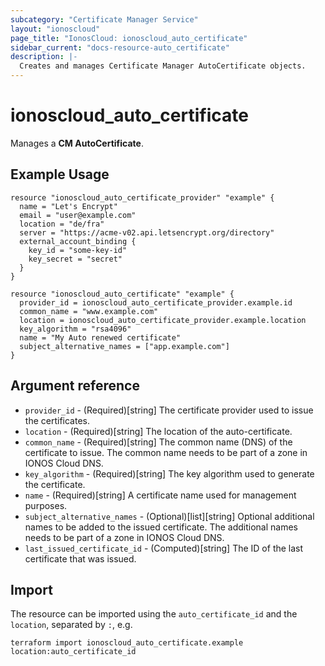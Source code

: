 ```yaml
---
subcategory: "Certificate Manager Service"
layout: "ionoscloud"
page_title: "IonosCloud: ionoscloud_auto_certificate"
sidebar_current: "docs-resource-auto_certificate"
description: |-
  Creates and manages Certificate Manager AutoCertificate objects.
---
```


# ionoscloud_auto_certificate

Manages a **CM AutoCertificate**. 

## Example Usage

```hcl
resource "ionoscloud_auto_certificate_provider" "example" {
  name = "Let's Encrypt"
  email = "user@example.com"
  location = "de/fra"
  server = "https://acme-v02.api.letsencrypt.org/directory"
  external_account_binding {
    key_id = "some-key-id"
    key_secret = "secret"
  }
}

resource "ionoscloud_auto_certificate" "example" {
  provider_id = ionoscloud_auto_certificate_provider.example.id
  common_name = "www.example.com"
  location = ionoscloud_auto_certificate_provider.example.location
  key_algorithm = "rsa4096"
  name = "My Auto renewed certificate"
  subject_alternative_names = ["app.example.com"]
}
```

## Argument reference

* `provider_id` - (Required)[string] The certificate provider used to issue the certificates.
* `location` - (Required)[string] The location of the auto-certificate.
* `common_name` - (Required)[string] The common name (DNS) of the certificate to issue. The common name needs to be part of a zone in IONOS Cloud DNS.
* `key_algorithm` - (Required)[string] The key algorithm used to generate the certificate.
* `name` - (Required)[string] A certificate name used for management purposes.
* `subject_alternative_names` - (Optional)[list][string] Optional additional names to be added to the issued certificate. The additional names needs to be part of a zone in IONOS Cloud DNS.
* `last_issued_certificate_id` - (Computed)[string] The ID of the last certificate that was issued.

## Import

The resource can be imported using the `auto_certificate_id` and the `location`, separated by `:`, e.g.

```shell
terraform import ionoscloud_auto_certificate.example location:auto_certificate_id
```
